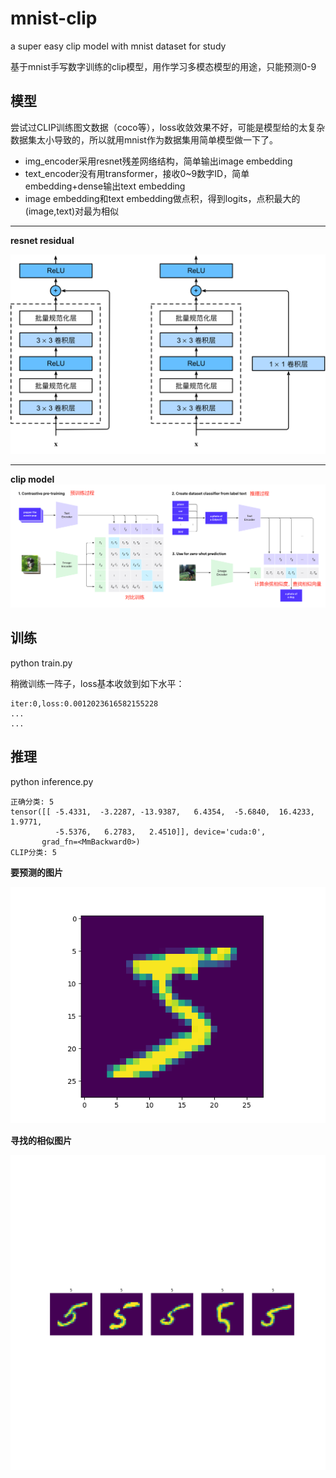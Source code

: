 # mnist-clip

a super easy clip model with mnist dataset for study

基于mnist手写数字训练的clip模型，用作学习多模态模型的用途，只能预测0-9

## 模型

尝试过CLIP训练图文数据（coco等），loss收敛效果不好，可能是模型给的太复杂数据集太小导致的，所以就用mnist作为数据集用简单模型做一下了。

* img_encoder采用resnet残差网络结构，简单输出image embedding
* text_encoder没有用transformer，接收0~9数字ID，简单embedding+dense输出text embedding
* image embedding和text embedding做点积，得到logits，点积最大的(image,text)对最为相似

----

**resnet residual**

![](resnet-block.svg)

----

**clip model**
![](clip-model.png)

## 训练

python train.py

稍微训练一阵子，loss基本收敛到如下水平：

```
iter:0,loss:0.0012023616582155228
...
...
```

## 推理

python inference.py

```
正确分类: 5
tensor([[ -5.4331,  -3.2287, -13.9387,   6.4354,  -5.6840,  16.4233,   1.9771,
          -5.5376,   6.2783,   2.4510]], device='cuda:0',
       grad_fn=<MmBackward0>)
CLIP分类: 5
```

**要预测的图片**

![](image.png)

**寻找的相似图片**

![](simliar_image.png)